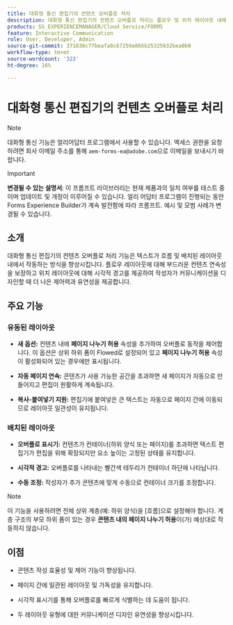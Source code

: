 ```yaml
---
title: 대화형 통신 편집기의 컨텐츠 오버플로 처리
description: 대화형 통신 편집기의 컨텐츠 오버플로 처리는 플로우 및 위치 레이아웃 내에서 텍스트가 작동하는 방식을 향상시킵니다.
products: SG_EXPERIENCEMANAGER/Cloud Service/FORMS
feature: Interactive Communication
role: User, Developer, Admin
source-git-commit: 371838c77beafa8c67259a865b25325632bea0b0
workflow-type: tm+mt
source-wordcount: '323'
ht-degree: 16%

---
```



# 대화형 통신 편집기의 컨텐츠 오버플로 처리

>[!NOTE]
>
> 대화형 통신 기능은 얼리어답터 프로그램에서 사용할 수 있습니다. 액세스 권한을 요청하려면 회사 이메일 주소를 통해 `aem-forms-ea@adobe.com`으로 이메일을 보내시기 바랍니다.

>[!IMPORTANT]
>
> **변경될 수 있는 설명서**: 이 프롬프트 라이브러리는 현재 제품과의 일치 여부를 테스트 중이며 업데이트 및 개정이 이루어질 수 있습니다. 얼리 어답터 프로그램이 진행되는 동안 Forms Experience Builder가 계속 발전함에 따라 프롬프트. 예시 및 모범 사례가 변경될 수 있습니다.

## 소개

대화형 통신 편집기의 컨텐츠 오버플로 처리 기능은 텍스트가 흐름 및 배치된 레이아웃 내에서 작동하는 방식을 향상시킵니다. 플로우 레이아웃에 대해 부드러운 컨텐츠 연속성을 보장하고 위치 레이아웃에 대해 시각적 경고를 제공하여 작성자가 커뮤니케이션을 디자인할 때 더 나은 제어력과 유연성을 제공합니다.

## 주요 기능

### 유동된 레이아웃

- **새 옵션:**
컨텐츠 내에 **페이지 나누기 허용** 속성을 추가하여 오버플로 동작을 제어합니다. 이 옵션은 상위 하위 폼이 Flowed로 설정되어 있고 **페이지 나누기 허용** 속성이 활성화되어 있는 경우에만 표시됩니다.

- **자동 페이지 연속:**
콘텐츠가 사용 가능한 공간을 초과하면 새 페이지가 자동으로 만들어지고 편집이 원활하게 계속됩니다.

- **복사-붙여넣기 지원:**
편집기에 붙여넣은 큰 텍스트는 자동으로 페이지 간에 이동되므로 레이아웃 일관성이 유지됩니다.

### 배치된 레이아웃

- **오버플로 표시기:**
컨텐츠가 컨테이너(하위 양식 또는 페이지)를 초과하면 텍스트 편집기가 편집을 위해 확장되지만 요소 높이는 고정된 상태를 유지합니다.

- **시각적 경고:**
오버플로를 나타내는 빨간색 테두리가 컨테이너 하단에 나타납니다.

- **수동 조정:**
작성자가 추가 콘텐츠에 맞게 수동으로 컨테이너 크기를 조정합니다.

>[!NOTE]
>
> 이 기능을 사용하려면 전체 상위 계층(예: 하위 양식)을 [흐름]으로 설정해야 합니다. 계층 구조의 부모 하위 폼이 있는 경우 **콘텐츠 내의 페이지 나누기 허용**&#x200B;이(가) 예상대로 작동하지 않습니다.

## 이점

- 콘텐츠 작성 효율성 및 제어 기능이 향상됩니다.

- 페이지 간에 일관된 레이아웃 및 가독성을 유지합니다.

- 시각적 표시기를 통해 오버플로를 빠르게 식별하는 데 도움이 됩니다.

- 두 레이아웃 유형에 대한 커뮤니케이션 디자인 유연성을 향상시킵니다.
